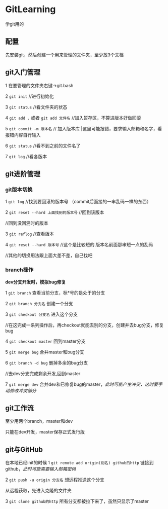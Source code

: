 # GitLearning
学git用的

## 配置
先安装git，然后创建一个用来管理的文件夹，至少放3个文档

## git入门管理

1 在要管理的文件夹右键->git.bash

2 `git init` //进行初始化

3 `git status` //看文件夹的状态

4 `git add .` 或者 `git add 文件名` //加入暂存区，不算进版本好做回滚

5 `git commit -m 版本名`  // 加入版本库  |这里可能报错，要求输入邮箱和名字，看报错内容自行输入

6 `git status` //看不到之前的文件名了

7 `git log` //看各版本

## git进阶管理
### git版本切换

1 `git log` //找到要回滚的版本号 （commit后面接的一串乱码一样的东西）

2 `git reset --hard 上面找到的版本号` //回到该版本

//回到没回溯时的版本

3 `git reflog` //查看版本

4 `git reset --hard 版本号` //这个是比较短的 版本名前面那串短一点的乱码

//其他的切换用法跟上面大差不差，自己找吧

### branch操作
**dev分支开发时，模拟bug修复**

1 `git branch` 查看当前分支，标\*号的是处于的分支

2 `git branch 分支名` 创建一个分支

3 `git checkout 分支名` 进入这个分支

//在这完成一系列操作后，再checkout就能去别的分支，创建并去bug分支，修复bug

4 `git checkout master` 回到master分支

5 `git merge bug` 合并master和bug分支

6 `git branch -d bug` 删掉多余的bug分支

//去dev分支完成剩余开发,回到master

7 `git merge dev` 合并dev和已修复bug的master，*此时可能产生冲突，这时要手动修改冲突部分*

## git工作流
至少用两个branch，master和dev

只能在dev开发，master保存正式发行版

## git与GitHub

在本地已经init的时候
1 `git remote add origin(别名) github的http` 链接到github，*此时可能需要输入邮箱密码*

2 `git push -u origin 分支名` 想远程推送这个分支

从远程获取，先进入克隆的文件夹

3 `git clone github的http` 所有分支都被拉下来了，虽然只显示了master
